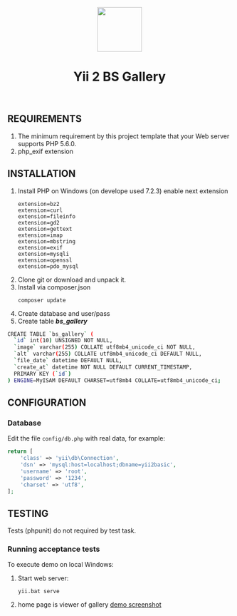 <p align="center">
    <a href="https://github.com/yiisoft" target="_blank">
        <img src="https://avatars0.githubusercontent.com/u/993323" height="100px">
    </a>
    <h1 align="center">Yii 2 BS Gallery</h1>
    <br>
</p>

REQUIREMENTS
------------

1. The minimum requirement by this project template that your Web server supports PHP 5.6.0.
2. php_exif extension


INSTALLATION
------------

1. Install PHP on Windows (on develope used 7.2.3)
   enable next extension
   ```
   extension=bz2
   extension=curl
   extension=fileinfo
   extension=gd2
   extension=gettext
   extension=imap
   extension=mbstring
   extension=exif
   extension=mysqli
   extension=openssl
   extension=pdo_mysql
   ```
3. Clone git or download and unpack it.
4. Install via composer.json
    ```
    composer update  
    ```
5. Create database and user/pass
6. Create table ***bs_gallery***
  ```sh
  CREATE TABLE `bs_gallery` (
    `id` int(10) UNSIGNED NOT NULL,
    `image` varchar(255) COLLATE utf8mb4_unicode_ci NOT NULL,
    `alt` varchar(255) COLLATE utf8mb4_unicode_ci DEFAULT NULL,
    `file_date` datetime DEFAULT NULL,
    `create_at` datetime NOT NULL DEFAULT CURRENT_TIMESTAMP,
    PRIMARY KEY (`id`)
  ) ENGINE=MyISAM DEFAULT CHARSET=utf8mb4 COLLATE=utf8mb4_unicode_ci;
  ```




CONFIGURATION
-------------

### Database

Edit the file `config/db.php` with real data, for example:

```php
return [
    'class' => 'yii\db\Connection',
    'dsn' => 'mysql:host=localhost;dbname=yii2basic',
    'username' => 'root',
    'password' => '1234',
    'charset' => 'utf8',
];
```


TESTING
-------

Tests (phpunit) do not required by test task.

### Running  acceptance tests

To execute demo on local Windows:  

1. Start web server:

    ```
    yii.bat serve
    ```

2. home page is viewer of gallery
    <a href="https://github.com/SAVprmm/bsgallery/blob/main/tests/screenshots/1.home_page-viewer.jpg" target="_new">demo screenshot</a>
   

